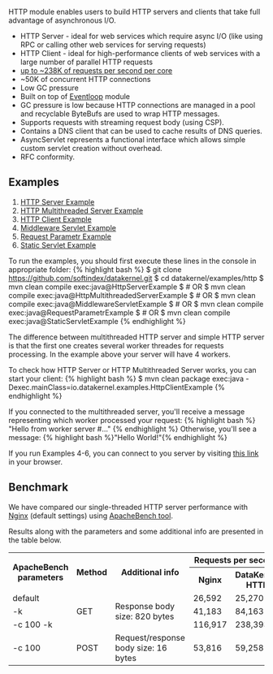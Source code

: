 HTTP module enables users to build HTTP servers and clients that take full advantage of asynchronous I/O.

* HTTP Server - ideal for web services which require async I/O (like using RPC or calling other web services for serving
 requests)
* HTTP Client - ideal for high-performance clients of web services with a large number of parallel HTTP requests
* [up to ~238K of requests per second per core](#benchmark)
* ~50K of concurrent HTTP connections
* Low GC pressure
* Built on top of [Eventloop](/docs/modules/eventloop/) module
* GC pressure is low because HTTP connections are managed in a pool and recyclable ByteBufs are used to wrap HTTP messages.
* Supports requests with streaming request body (using CSP).
* Contains a DNS client that can be used to cache results of DNS queries.
* AsyncServlet represents a functional interface which allows simple custom servlet creation without overhead.
* RFC conformity.

## Examples

1. [HTTP Server Example](https://github.com/softindex/datakernel/blob/master/examples/http/src/main/java/io/datakernel/examples/HttpServerExample.java)
2. [HTTP Multithreaded Server Example](https://github.com/softindex/datakernel/blob/master/examples/http/src/main/java/io/datakernel/examples/HttpMultithreadedServerExample.java)
3. [HTTP Client Example](https://github.com/softindex/datakernel/blob/master/examples/http/src/main/java/io/datakernel/examples/HttpClientExample.java)
4. [Middleware Servlet Example](https://github.com/softindex/datakernel/blob/master/examples/http/src/main/java/io/datakernel/examples/MiddlewareServletExample.java)
5. [Request Parametr Example](https://github.com/softindex/datakernel/blob/master/examples/http/src/main/java/io/datakernel/examples/RequestParametrExample.java)
6. [Static Servlet Example](https://github.com/softindex/datakernel/blob/master/examples/http/src/main/java/io/datakernel/examples/StaticServletExample.java)

To run the examples, you should first execute these lines in the console in appropriate folder:
{% highlight bash %}
$ git clone https://github.com/softindex/datakernel.git
$ cd datakernel/examples/http
$ mvn clean compile exec:java@HttpServerExample
$ # OR
$ mvn clean compile exec:java@HttpMultithreadedServerExample
$ # OR
$ mvn clean compile exec:java@MiddlewareServletExample
$ # OR
$ mvn clean compile exec:java@RequestParametrExample
$ # OR
$ mvn clean compile exec:java@StaticServletExample
{% endhighlight %}

The difference between multithreaded HTTP server and simple HTTP server is that the first one creates several worker threades for requests processing. In the example above your server will have 4 workers.

To check how HTTP Server or HTTP Multithreaded Server works, you can start your client:
{% highlight bash %}
$ mvn clean package exec:java -Dexec.mainClass=io.datakernel.examples.HttpClientExample
{% endhighlight %}

If you connected to the multithreaded server, you'll receive a message representing which worker processed your request:
{% highlight bash %} 
"Hello from worker server #..." 
{% endhighlight %}
Otherwise, you'll see a message: {% highlight bash %}"Hello World!"{% endhighlight %} 

If you run Examples 4-6, you can connect to you server by visiting [this link](http://localhost:8080/) in your browser.

## Benchmark

We have compared our single-threaded HTTP server performance with [Nginx](http://nginx.org) (default settings) using [ApacheBench tool](http://httpd.apache.org/docs/2.4/programs/ab.html).

Results along with the parameters and some additional info are presented in the table below.

<table>
  <tr>
    <th rowspan="2">ApacheBench parameters</th>
    <th rowspan="2">Method</th>
    <th rowspan="2">Additional info</th>
    <th colspan="2">Requests per second</th>
  </tr>
  <tr>
    <th>Nginx</th>
    <th>DataKernel HTTP</th>
  </tr>
  <tr>
    <td>default</td>
    <td rowspan="3">GET</td>
    <td rowspan="3">Response body size: 820 bytes</td>
    <td>26,592</td>
    <td>25,270</td>
  </tr>
  <tr>
    <td>-k</td>
    <td>41,183</td>
    <td>84,163</td>
  </tr>
  <tr>
    <td>-c 100 -k</td>
    <td>116,917</td>
    <td>238,393</td>
  </tr>
  <tr>
    <td>-c 100</td>
    <td>POST</td>
    <td>Request/response body size: 16 bytes</td>
    <td>53,816</td>
    <td>59,258</td>
  </tr>
</table>
